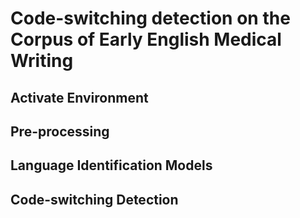 # Code-switching detection on the Corpus of Early English Medical Writing

## Activate Environment

## Pre-processing

## Language Identification Models

## Code-switching Detection

